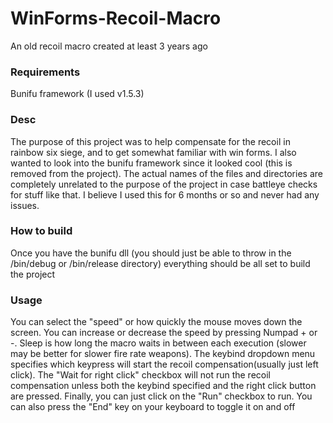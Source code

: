
# WinForms-Recoil-Macro
An old recoil macro created at least 3 years ago

### Requirements
Bunifu framework (I used v1.5.3)

### Desc
The purpose of this project was to help compensate for the recoil in rainbow six siege, and to get somewhat familiar with win forms. I also wanted to look into the bunifu framework since it looked cool (this is removed from the project). The actual names of the files and directories are completely unrelated to the purpose of the project in case battleye checks for stuff like that. I believe I used this for 6 months or so and never had any issues.

### How to build
Once you have the bunifu dll (you should just be able to throw in the /bin/debug or /bin/release directory) everything should be all set to build the project

### Usage
You can select the "speed" or how quickly the mouse moves down the screen. You can increase or decrease the speed by pressing Numpad + or -.
Sleep is how long the macro waits in between each execution (slower may be better for slower fire rate weapons). 
The keybind dropdown menu specifies which keypress will start the recoil compensation(usually just left click). 
The "Wait for right click" checkbox will not run the recoil compensation unless both the keybind specified and the right click button are pressed.
Finally, you can just click on the "Run" checkbox to run. You can also press the "End" key on your keyboard to toggle it on and off
